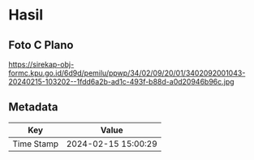 # Hasil

## Foto C Plano

https://sirekap-obj-formc.kpu.go.id/6d9d/pemilu/ppwp/34/02/09/20/01/3402092001043-20240215-103202--1fdd6a2b-ad1c-493f-b88d-a0d20946b96c.jpg


## Metadata

| Key        | Value               |
| ---------- | ------------------- |
| Time Stamp | 2024-02-15 15:00:29 |




